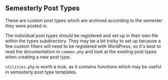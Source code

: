 ## Semesterly Post Types
These are custom post types which are archived according to the semester they were posted in.

The individual post types should be registered and set up in their own file within the types subdirectory. They may be a bit tricky to set up because a few custom filters will need to be registered with WordPress, so it's best to read the documentation in `common.php` and look at the existing post types when creating a new post type.

`utilities.php` is worth a look, as it contains functions which may be useful in semesterly post type templates.
